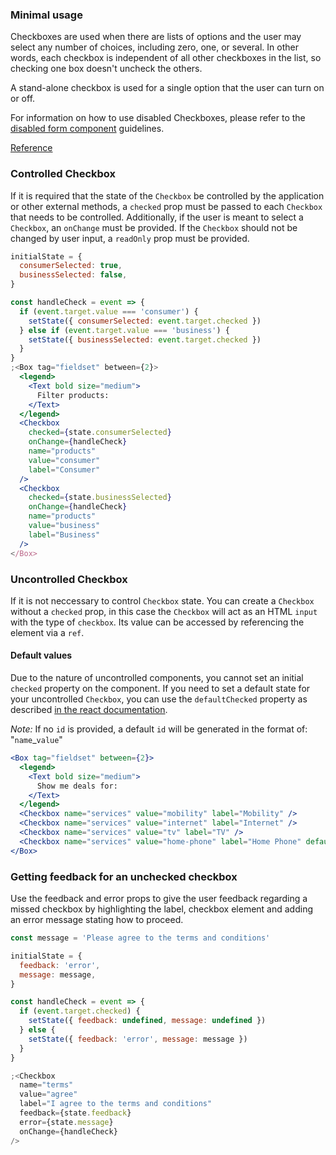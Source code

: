 ### Minimal usage

Checkboxes are used when there are lists of options and the user may select any number of choices, including zero, one, or several. In other words, each checkbox is independent of all other checkboxes in the list, so checking one box doesn't uncheck the others.

A stand-alone checkbox is used for a single option that the user can turn on or off.

For information on how to use disabled Checkboxes, please refer to the [disabled form component](#form-disabled-state) guidelines.

[Reference](https://www.nngroup.com/articles/checkboxes-vs-radio-buttons/)

### Controlled Checkbox

If it is required that the state of the `Checkbox` be controlled by the application or other external methods, a `checked` prop must be passed to each `Checkbox` that needs to be controlled. Additionally, if the user is meant to select a `Checkbox`, an `onChange` must be provided. If the `Checkbox` should not be changed by user input, a `readOnly` prop must be provided.

```jsx
initialState = {
  consumerSelected: true,
  businessSelected: false,
}

const handleCheck = event => {
  if (event.target.value === 'consumer') {
    setState({ consumerSelected: event.target.checked })
  } else if (event.target.value === 'business') {
    setState({ businessSelected: event.target.checked })
  }
}
;<Box tag="fieldset" between={2}>
  <legend>
    <Text bold size="medium">
      Filter products:
    </Text>
  </legend>
  <Checkbox
    checked={state.consumerSelected}
    onChange={handleCheck}
    name="products"
    value="consumer"
    label="Consumer"
  />
  <Checkbox
    checked={state.businessSelected}
    onChange={handleCheck}
    name="products"
    value="business"
    label="Business"
  />
</Box>
```

### Uncontrolled Checkbox

If it is not neccessary to control `Checkbox` state. You can create a `Checkbox` without a `checked` prop, in this case the `Checkbox` will act as an HTML `input` with the type of `checkbox`. Its value can be accessed by referencing the element via a `ref`.

#### Default values

Due to the nature of uncontrolled components, you cannot set an initial `checked` property on the component. If you need to set a default state for your uncontrolled `Checkbox`, you can use the `defaultChecked` property as described [in the react documentation](https://reactjs.org/docs/uncontrolled-components.html#default-values).

_Note:_ If no `id` is provided, a default `id` will be generated in the format of: "`name`\_`value`"

```jsx
<Box tag="fieldset" between={2}>
  <legend>
    <Text bold size="medium">
      Show me deals for:
    </Text>
  </legend>
  <Checkbox name="services" value="mobility" label="Mobility" />
  <Checkbox name="services" value="internet" label="Internet" />
  <Checkbox name="services" value="tv" label="TV" />
  <Checkbox name="services" value="home-phone" label="Home Phone" defaultChecked />
</Box>
```

### Getting feedback for an unchecked checkbox

Use the feedback and error props to give the user feedback regarding a missed checkbox by highlighting the label, checkbox element and adding an error message stating how to proceed.

```jsx
const message = 'Please agree to the terms and conditions'

initialState = {
  feedback: 'error',
  message: message,
}

const handleCheck = event => {
  if (event.target.checked) {
    setState({ feedback: undefined, message: undefined })
  } else {
    setState({ feedback: 'error', message: message })
  }
}

;<Checkbox
  name="terms"
  value="agree"
  label="I agree to the terms and conditions"
  feedback={state.feedback}
  error={state.message}
  onChange={handleCheck}
/>
```
